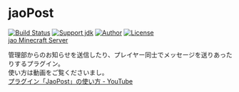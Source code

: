 # jaoPost
[![Build Status](https://travis-ci.org/jaoafa/jaoPost.svg?branch=master)](https://travis-ci.org/jaoafa/jaoPost)
[![Support jdk](https://img.shields.io/badge/Support%20jdk-openjdk7-yellow.svg)](https://img.shields.io)
[![Author](https://img.shields.io/badge/Author%20MinecraftID-mine__book000-orange.svg)](https://img.shields.io)
[![License](https://img.shields.io/badge/license-None-yellow.svg)](https://img.shields.io)  
[jao Minecraft Server](https://jaoafa.com/)  


管理部からのお知らせを送信したり、プレイヤー同士でメッセージを送りあったりするプラグイン。  
使い方は動画をご覧くださいまし。  
[プラグイン「JaoPost」の使い方 - YouTube](https://youtu.be/ykYwrfuAiNo)
